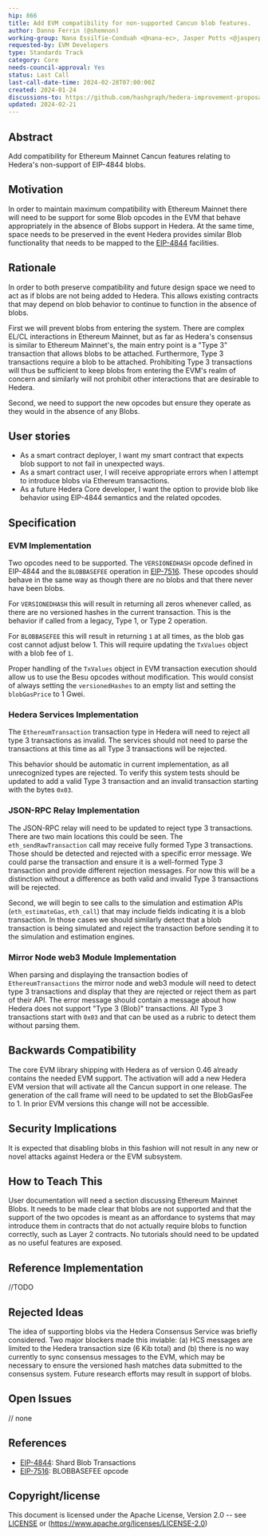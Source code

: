 ```yaml
---
hip: 866
title: Add EVM compatibility for non-supported Cancun blob features.
author: Danno Ferrin (@shemnon)
working-group: Nana Essilfie-Conduah <@nana-ec>, Jasper Potts <@jasperpotts>, Richard Bair <@rbair23>
requested-by: EVM Developers
type: Standards Track
category: Core
needs-council-approval: Yes
status: Last Call
last-call-date-time: 2024-02-28T07:00:00Z
created: 2024-01-24
discussions-to: https://github.com/hashgraph/hedera-improvement-proposal/discussions/872
updated: 2024-02-21
---
```


## Abstract

Add compatibility for Ethereum Mainnet Cancun features relating to Hedera's
non-support of EIP-4844 blobs.

## Motivation

In order to maintain maximum compatibility with Ethereum Mainnet there will need
to be support for some Blob opcodes in the EVM that behave appropriately in the
absence of Blobs support in Hedera. At the same time, space needs to be
preserved in the event Hedera provides similar Blob functionality that needs to
be mapped to the [EIP-4844](https://eips.ethereum.org/EIPS/eip-4844) facilities.

## Rationale

In order to both preserve compatibility and future design space we need to act
as if blobs are not being added to Hedera. This allows existing contracts that
may depend on blob behavior to continue to function in the absence of blobs.

First we will prevent blobs from entering the system. There are complex EL/CL
interactions in Ethereum Mainnet, but as far as Hedera's consensus is similar to
Ethereum Mainnet's, the main entry point is a "Type 3" transaction that allows
blobs to be attached. Furthermore, Type 3 transactions require a blob to be
attached. Prohibiting Type 3 transactions will thus be sufficient to keep blobs
from entering the EVM's realm of concern and similarly will not prohibit other
interactions that are desirable to Hedera.

Second, we need to support the new opcodes but ensure they operate as they would
in the absence of any Blobs.

## User stories

* As a smart contract deployer, I want my smart contract that expects blob
  support to not fail in unexpected ways.
* As a smart contract user, I will receive appropriate errors when I attempt to
  introduce blobs via Ethereum transactions.
* As a future Hedera Core developer, I want the option to provide blob like
  behavior using EIP-4844 semantics and the related opcodes.

## Specification

### EVM Implementation

Two opcodes need to be supported. The `VERSIONEDHASH` opcode defined
in EIP-4844 and the `BLOBBASEFEE`
operation in [EIP-7516](https://eips.ethereum.org/EIPS/eip-7516). These opcodes
should behave in the same way as though there are no blobs and that there never
have been blobs.

For `VERSIONEDHASH` this will result in returning all zeros whenever called, as
there are no versioned hashes in the current transaction. This is the behavior
if called from a legacy, Type 1, or Type 2 operation.

For `BLOBBASEFEE` this will result in returning `1` at all times, as the blob
gas cost cannot adjust below 1. This will require updating the `TxValues` object
with a blob fee of `1`.

Proper handling of the `TxValues` object in EVM transaction execution should
allow us to use the Besu opcodes without modification. This would consist of
always setting the `versionedHashes` to an empty list and setting
the `blobGasPrice` to 1 Gwei.

### Hedera Services Implementation

The `EthereumTransaction` transaction type in Hedera will need to reject all
type 3 transactions as invalid. The services should not need to parse the
transactions at this time as all Type 3 transactions will be rejected.

This behavior should be automatic in current implementation, as all unrecognized
types are rejected. To verify this system tests should be updated to add a valid
Type 3 transaction and an invalid transaction starting with the bytes `0x03`.

### JSON-RPC Relay Implementation

The JSON-RPC relay will need to be updated to reject type 3 transactions. There
are two main locations this could be seen. The `eth_sendRawTransaction` call may
receive fully formed Type 3 transactions. Those should be detected and rejected
with a specific error message. We could parse the transaction and ensure it is a
well-formed Type 3 transaction and provide different rejection messages. For now
this will be a distinction without a difference as both valid and invalid Type 3
transactions will be rejected.

Second, we will begin to see calls to the simulation and estimation
APIs (`eth_estimateGas`, `eth_call`) that may include fields indicating it is a
blob transaction. In those cases we should similarly detect that a blob
transaction is being simulated and reject the transaction before sending it to
the simulation and estimation engines.

### Mirror Node web3 Module Implementation

When parsing and displaying the transaction bodies of `EthereumTransactions` the
mirror node and web3 module will need to detect type 3 transactions and display
that they are rejected or reject them as part of their API. The error message
should contain a message about how Hedera does not support "Type 3 (Blob)"
transactions. All Type 3 transactions start with `0x03` and that can be used as
a rubric to detect them without parsing them.

## Backwards Compatibility

The core EVM library shipping with Hedera as of version 0.46 already contains
the needed EVM support. The activation will add a new Hedera EVM version that
will activate all the Cancun support in one release. The generation of the call
frame will need to be updated to set the BlobGasFee to 1. In prior EVM versions
this change will not be accessible.

## Security Implications

It is expected that disabling blobs in this fashion will not result in any new
or novel attacks against Hedera or the EVM subsystem.

## How to Teach This

User documentation will need a section discussing Ethereum Mainnet Blobs. It
needs to be made clear that blobs are not supported and that the support of the
two opcodes is meant as an affordance to systems that may introduce them in
contracts that do not actually require blobs to function correctly, such as
Layer 2 contracts. No tutorials should need to be updated as no useful features
are exposed.

## Reference Implementation

//TODO

## Rejected Ideas

The idea of supporting blobs via the Hedera Consensus Service was briefly
considered. Two major blockers made this inviable: (a) HCS messages are limited
to the Hedera transaction size (6 Kib total) and (b) there is no way currently
to sync consensus messages to the EVM, which may be necessary to ensure the
versioned hash matches data submitted to the consensus system. Future research
efforts may result in support of blobs.

## Open Issues

// none

## References

* [EIP-4844](https://eips.ethereum.org/EIPS/eip-4844): Shard Blob Transactions
* [EIP-7516](https://eips.ethereum.org/EIPS/eip-7516): BLOBBASEFEE opcode

## Copyright/license

This document is licensed under the Apache License, Version 2.0 --
see [LICENSE](../LICENSE) or (https://www.apache.org/licenses/LICENSE-2.0)
